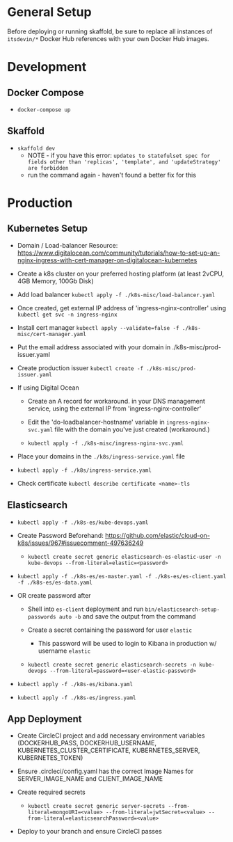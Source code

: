 # General Setup

Before deploying or running skaffold, be sure to replace all instances of `itsdevin/*`
Docker Hub references with your own Docker Hub images.

# Development

## Docker Compose

- `docker-compose up`

## Skaffold

- `skaffold dev`
  - NOTE - if you have this error: `updates to statefulset spec for fields other than 'replicas', 'template', and 'updateStrategy' are forbidden`
  - run the command again - haven't found a better fix for this

# Production

## Kubernetes Setup

- Domain / Load-balancer Resource: https://www.digitalocean.com/community/tutorials/how-to-set-up-an-nginx-ingress-with-cert-manager-on-digitalocean-kubernetes

- Create a k8s cluster on your preferred hosting platform (at least 2vCPU, 4GB Memory, 100Gb Disk)

- Add load balancer `kubectl apply -f ./k8s-misc/load-balancer.yaml`

- Once created, get external IP address of 'ingress-nginx-controller' using `kubectl get svc -n ingress-nginx`

- Install cert manager `kubectl apply --validate=false -f ./k8s-misc/cert-manager.yaml`

- Put the email address associated with your domain in ./k8s-misc/prod-issuer.yaml

- Create production issuer `kubectl create -f ./k8s-misc/prod-issuer.yaml`

- If using Digital Ocean

  - Create an A record for workaround.<your-domain> in your DNS management service, using the external IP from 'ingress-nginx-controller'

  - Edit the 'do-loadbalancer-hostname' variable in `ingress-nginx-svc.yaml` file with the domain you've just created (workaround.<your-domain>)

  - `kubectl apply -f ./k8s-misc/ingress-nginx-svc.yaml`

- Place your domains in the `./k8s/ingress-service.yaml` file

- `kubectl apply -f ./k8s/ingress-service.yaml`

- Check certificate `kubectl describe certificate <name>-tls`

## Elasticsearch

- `kubectl apply -f ./k8s-es/kube-devops.yaml`

- Create Password Beforehand: https://github.com/elastic/cloud-on-k8s/issues/967#issuecomment-497636249

  - `kubectl create secret generic elasticsearch-es-elastic-user -n kube-devops --from-literal=elastic=<password>`

- `kubectl apply -f ./k8s-es/es-master.yaml -f ./k8s-es/es-client.yaml -f ./k8s-es/es-data.yaml`

- OR create password after

  - Shell into `es-client` deployment and run `bin/elasticsearch-setup-passwords auto -b` and save the output from the command

  - Create a secret containing the password for user `elastic`

    - This password will be used to login to Kibana in production w/ username `elastic`

  - `kubectl create secret generic elasticsearch-secrets -n kube-devops --from-literal=password=<user-elastic-password>`

- `kubectl apply -f ./k8s-es/kibana.yaml`

- `kubectl apply -f ./k8s-es/ingress.yaml`

## App Deployment

- Create CircleCI project and add necessary environment variables (DOCKERHUB_PASS, DOCKERHUB_USERNAME, KUBERNETES_CLUSTER_CERTIFICATE, KUBERNETES_SERVER, KUBERNETES_TOKEN)

- Ensure .circleci/config.yaml has the correct Image Names for SERVER_IMAGE_NAME and CLIENT_IMAGE_NAME

- Create required secrets

  - `kubectl create secret generic server-secrets --from-literal=mongoURI=<value> --from-literal=jwtSecret=<value> --from-literal=elasticsearchPassword=<value>`

- Deploy to your branch and ensure CircleCI passes

